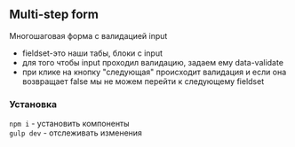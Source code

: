 ## Multi-step form
Многошаговая форма с валидацией input

- fieldset-это наши табы, блоки с input
- для того чтобы input проходил валидацию, задаем ему data-validate
- при клике на кнопку "следующая" происходит валидация и если она возвращает false мы не можем перейти к следующему fieldset

### Установка

`npm i` - установить компоненты  
`gulp dev` - отслеживать изменения